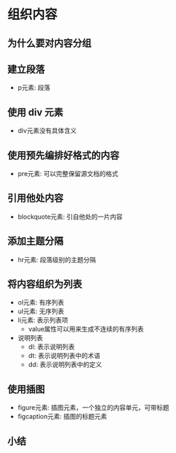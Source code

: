 # 组织内容

## 为什么要对内容分组

## 建立段落
- p元素: 段落

## 使用 div 元素
- div元素没有具体含义

## 使用预先编排好格式的内容
- pre元素: 可以完整保留源文档的格式

## 引用他处内容
- blockquote元素: 引自他处的一片内容

## 添加主题分隔
- hr元素: 段落级别的主题分隔

## 将内容组织为列表
- ol元素: 有序列表
- ul元素: 无序列表
- li元素: 表示列表项
    - value属性可以用来生成不连续的有序列表
- 说明列表
    - dl: 表示说明列表
    - dt: 表示说明列表中的术语
    - dd: 表示说明列表中的定义


## 使用插图
- figure元素: 插图元素，一个独立的内容单元，可带标题
- figcaption元素: 插图的标题元素
## 小结
